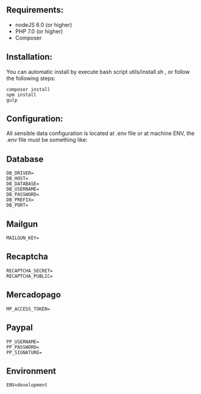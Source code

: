 ## Requirements:
- nodeJS 6.0 (or higher)
- PHP 7.0 (or higher)
- Composer

## Installation:

You can automatic install by execute bash script utils/install.sh , or follow the following steps:

```
composer install
npm install
gulp
```

## Configuration:

All sensible data configuration is located at .env file or at machine ENV, the .env file must be something like:

## Database
```
DB_DRIVER=
DB_HOST=
DB_DATABASE=
DB_USERNAME=
DB_PASSWORD=
DB_PREFIX=
DB_PORT=
```

## Mailgun
```
MAILGUN_KEY=
```
## Recaptcha
```
RECAPTCHA_SECRET=
RECAPTCHA_PUBLIC=
```
## Mercadopago
```
MP_ACCESS_TOKEN=
```
## Paypal
```
PP_USERNAME=
PP_PASSWORD=
PP_SIGNATURE=
```
## Environment
```
ENV=development
```
